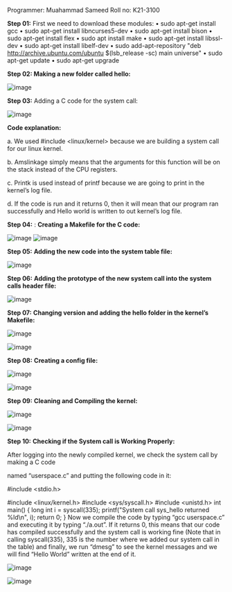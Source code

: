 Programmer: Muahammad Sameed
Roll no: K21-3100


**Step 01:**
First we need to download these modules:
• sudo apt-get install gcc
• sudo apt-get install libncurses5-dev
• sudo apt-get install bison
• sudo apt-get install flex
• sudo apt install make
• sudo apt-get install libssl-dev
• sudo apt-get install libelf-dev
• sudo add-apt-repository "deb http://archive.ubuntu.com/ubuntu $(lsb_release -sc) main
universe"
• sudo apt-get update
• sudo apt-get upgrade



**Step 02: Making a new folder called hello:**



![image](https://user-images.githubusercontent.com/92264901/221014564-720c250d-d560-48ea-ae4c-0e8ad43ed090.png)


**Step 03:** Adding a C code for the system call:


![image](https://user-images.githubusercontent.com/92264901/221016370-ac3cea25-edbc-4224-ba82-c57b4fc0def7.png)

**Code explanation:**


a. We used #include <linux/kernel> because we are building a system call for our linux kernel.


b. Amslinkage simply means that the arguments for this function will be on the stack instead of the CPU registers.


c. Printk is used instead of printf because we are going to print in the kernel’s log file.


d. If the code is run and it returns 0, then it will mean that our program ran successfully
and Hello world is written to out kernel’s log file.



**Step 04:** : **Creating a Makefile for the C code:**


![image](https://user-images.githubusercontent.com/92264901/221016539-e33cfd59-e48e-4a44-8f76-a734f751bba1.png)
![image](https://user-images.githubusercontent.com/92264901/221016606-52fdb314-2987-40d6-a88c-5362ebcfebf7.png)

**Step 05:** **Adding the new code into the system table file:**


![image](https://user-images.githubusercontent.com/92264901/221016685-4a120949-fcee-4423-9601-15527b71d87b.png)

**Step 06:** **Adding the prototype of the new system call into the system calls header file:**


![image](https://user-images.githubusercontent.com/92264901/221016844-d8d12f7f-ad5e-4325-8f53-c4dd9c9b66aa.png)

**Step 07:** **Changing version and adding the hello folder in the kernel’s Makefile:**

![image](https://user-images.githubusercontent.com/92264901/221017066-b8663cfd-69fd-4cf6-bb03-cbd88d094219.png)

![image](https://user-images.githubusercontent.com/92264901/221017093-0e6b79f1-3087-440c-9405-102420db445b.png)


**Step 08:** **Creating a config file:**

![image](https://user-images.githubusercontent.com/92264901/221019800-d0a41e10-713e-4973-a11a-f4e30208b8c2.png)


![image](https://user-images.githubusercontent.com/92264901/221019843-475deb87-19c8-4865-bd14-1682c88f0655.png)

**Step 09:** **Cleaning and Compiling the kernel:**

![image](https://user-images.githubusercontent.com/92264901/221020053-f6fa17e4-ad74-4fdd-b426-e2bffc6916cc.png)


![image](https://user-images.githubusercontent.com/92264901/221020474-57890f9a-1c66-4d34-92f6-319ddb1b10dc.png)

**Step 10:** **Checking if the System call is Working Properly:**

After logging into the newly compiled kernel, we check the system call by making a C code

named “userspace.c” and putting the following code in it:

#include <stdio.h>

#include <linux/kernel.h>
#include <sys/syscall.h>
#include <unistd.h>
int main()
{
long int i = syscall(335);
printf("System call sys_hello returned %ld\n", i);
return 0;
}
Now we compile the code by typing “gcc userspace.c” and executing it by typing “./a.out”. If
it returns 0, this means that our code has compiled successfully and the system call is
working fine (Note that in calling syscall(335), 335 is the number where we added our
system call in the table) and finally, we run “dmesg” to see the kernel messages and we will
find “Hello World” written at the end of it.


![image](https://user-images.githubusercontent.com/92264901/221020967-c0dcb20d-245c-4f20-8864-f92a086d1dbe.png)


![image](https://user-images.githubusercontent.com/92264901/221021032-8d3fd9a5-381d-4ef5-a515-a01c29d36147.png)


